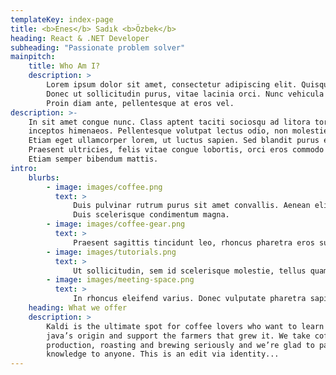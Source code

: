 ```yaml
---
templateKey: index-page
title: <b>Enes</b> Sadık <b>Özbek</b>
heading: React & .NET Developer
subheading: "Passionate problem solver"
mainpitch:
    title: Who Am I?
    description: >
        Lorem ipsum dolor sit amet, consectetur adipiscing elit. Quisque eget commodo neque, non interdum magna. 
        Donec ut sollicitudin purus, vitae lacinia orci. Nunc vehicula nisl at congue fermentum. 
        Proin diam ante, pellentesque at eros vel.
description: >-
    In sit amet congue nunc. Class aptent taciti sociosqu ad litora torquent per conubia nostra, per 
    inceptos himenaeos. Pellentesque volutpat lectus odio, non molestie libero condimentum id.
    Etiam eget ullamcorper lorem, ut luctus sapien. Sed blandit purus et felis vestibulum ornare.
    Praesent ultricies, felis vitae congue lobortis, orci eros commodo nibh, in ornare nisl sem sit amet nisi. 
    Etiam semper bibendum mattis.
intro:
    blurbs:
        - image: images/coffee.png
          text: >
              Duis pulvinar rutrum purus sit amet convallis. Aenean elit ex, semper varius lobortis nec, molestie in risus.
              Duis scelerisque condimentum magna.
        - image: images/coffee-gear.png
          text: >
              Praesent sagittis tincidunt leo, rhoncus pharetra eros suscipit eget. Aliquam erat volutpat. Mauris porta dui quis mauris efficitur sodales. In a cursus mi, at blandit nisl. Suspendisse egestas justo vel ligula suscipit, vitae hendrerit tellus interdum. Praesent aliquet sapien ac elit volutpat tempus
        - image: images/tutorials.png
          text: >
              Ut sollicitudin, sem id scelerisque molestie, tellus quam iaculis ante, sed posuere purus mauris non dui. Nulla facilisi. Morbi quis felis lectus. Vestibulum cursus pellentesque orci, et vehicula est molestie a. Ut imperdiet finibus molestie. Donec odio urna, rhoncus nec elementum at, porttitor a lectus. Praesent eu viverra augue. Sed elit eros, auctor feugiat tortor quis, pharetra dignissim velit.
        - image: images/meeting-space.png
          text: >
              In rhoncus eleifend varius. Donec vulputate pharetra sapien. Duis sed pretium ipsum, nec suscipit libero. Vivamus faucibus convallis ligula at mollis. Morbi ut ultricies nisi. Suspendisse malesuada elit ac ante euismod, eu vestibulum erat ultricies. Praesent ut aliquet libero, id porttitor tortor.
    heading: What we offer
    description: >
        Kaldi is the ultimate spot for coffee lovers who want to learn about their
        java’s origin and support the farmers that grew it. We take coffee
        production, roasting and brewing seriously and we’re glad to pass that
        knowledge to anyone. This is an edit via identity...
---
```

